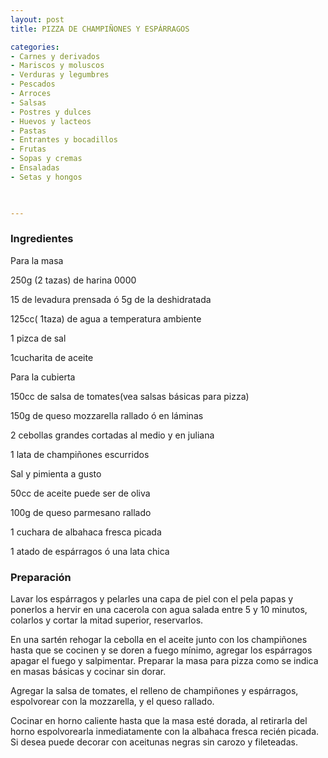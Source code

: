 ```yaml
---
layout: post
title: PIZZA DE CHAMPIÑONES Y ESPÁRRAGOS

categories:
- Carnes y derivados
- Mariscos y moluscos
- Verduras y legumbres
- Pescados
- Arroces
- Salsas
- Postres y dulces
- Huevos y lacteos
- Pastas
- Entrantes y bocadillos
- Frutas
- Sopas y cremas
- Ensaladas
- Setas y hongos
 


---
```


<h3>Ingredientes</h3>

Para la masa

250g (2 tazas) de harina 0000

15 de levadura prensada ó 5g de la deshidratada

125cc( 1taza) de agua a temperatura ambiente

1 pizca de sal

1cucharita de aceite

Para la cubierta

150cc de salsa de tomates(vea salsas básicas para pizza)

150g de queso mozzarella rallado ó en láminas

2 cebollas grandes cortadas al medio y en juliana

1 lata de champiñones escurridos

Sal y pimienta a gusto

50cc de aceite puede ser de oliva

100g de queso parmesano rallado

1 cuchara de albahaca fresca picada

1 atado de espárragos ó una lata chica

<h3>Preparación</h3>

Lavar los espárragos y pelarles una capa de piel con el pela papas y ponerlos a hervir en una cacerola con agua salada entre 5 y 10 minutos, colarlos y cortar la mitad superior, reservarlos.

En una sartén rehogar la cebolla en el aceite junto con los champiñones hasta que se cocinen y se doren a fuego mínimo, agregar los espárragos apagar el fuego y salpimentar. Preparar la masa para pizza como se indica en masas básicas y cocinar sin dorar.

Agregar la salsa de tomates, el relleno de champiñones y espárragos, espolvorear con la mozzarella, y el queso rallado.

Cocinar en horno caliente hasta que la masa esté dorada, al retirarla del horno espolvorearla inmediatamente con la albahaca fresca recién picada. Si desea puede decorar con aceitunas negras sin carozo y fileteadas.


